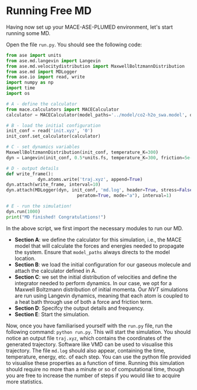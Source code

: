 # Running Free MD

Having now set up your MACE-ASE-PLUMED environment, let's start running some MD. 

Open the file `run.py`. You should see the following code:

```python
from ase import units
from ase.md.langevin import Langevin
from ase.md.velocitydistribution import MaxwellBoltzmannDistribution
from ase.md import MDLogger
from ase.io import read, write
import numpy as np
import time
import os

# A - define the calculator
from mace.calculators import MACECalculator
calculator = MACECalculator(model_paths='../model/co2-h2o_swa.model', device='cpu')

# B - load the initial configuration
init_conf = read('init.xyz', '0')
init_conf.set_calculator(calculator)

# C - set dynamics variables
MaxwellBoltzmannDistribution(init_conf, temperature_K=300)
dyn = Langevin(init_conf, 0.5*units.fs, temperature_K=300, friction=5e-2)

# D - output details
def write_frame():
            dyn.atoms.write('traj.xyz', append=True)
dyn.attach(write_frame, interval=10)
dyn.attach(MDLogger(dyn, init_conf, 'md.log', header=True, stress=False,
                           peratom=True, mode="a"), interval=1)

# E - run the simulation!
dyn.run(1000)
print("MD finished! Congratulations!")
```

In the above script, we first import the necessary modules to run our MD. 
- **Section A**: we define the calculator for this simulation, i.e., the MACE model that will calculate the forces and energies needed to propagate the system. Ensure that `model_paths` always directs to the model location.
- **Section B**: we load the initial configuration for our gaseous molecule and attach the calculator defined in A.
- **Section C**: we set the initial distribution of velocities and define the integrator needed to perform dynamics. In our case, we opt for a Maxwell Boltzmann distribution of initial momenta. Our _NVT_ simulations are run using Langevin dynamics, meaning that each atom is coupled to a heat bath through use of both a force and friction term.
- **Section D**: Specifcy the output details and frequency.
- **Section E**: Start the simulation. 

Now, once you have familiarised yourself with the `run.py` file, run the following command: `python run.py`. This will start the simulation. You should notice an output file `traj.xyz`, which contains the coordinates of the generated trajectory. Software like VMD can be used to visualise this trajectory. The file `md.log` should also appear, containing the time, temperature, energy, etc. of each step. You can use the python file provided to visualise these properties as a function of time. Running this simulation should require no more than a minute or so of computational time, though you are free to increase the number of steps if you would like to acquire more statistics. 
